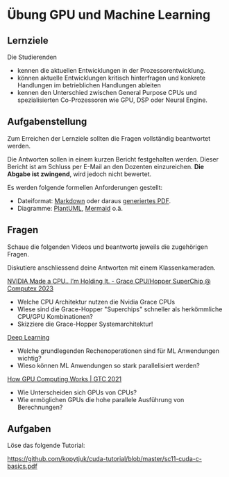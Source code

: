 # Übung GPU und Machine Learning

## Lernziele

Die Studierenden

- kennen die aktuellen Entwicklungen in der Prozessorentwicklung.
- können aktuelle Entwicklungen kritisch hinterfragen und konkrete Handlungen im betrieblichen Handlungen ableiten
- kennen den Unterschied zwischen General Purpose CPUs und spezialisierten Co-Prozessoren wie GPU, DSP oder Neural
  Engine.

## Aufgabenstellung

Zum Erreichen der Lernziele sollten die Fragen vollständig beantwortet werden.

Die Antworten sollen in einem kurzen Bericht festgehalten werden.
Dieser Bericht ist am Schluss per E-Mail an den Dozenten einzureichen.
**Die Abgabe ist zwingend**, wird jedoch nicht bewertet.

Es werden folgende formellen Anforderungen gestellt:

- Dateiformat: [Markdown](https://www.markdownguide.org/) oder daraus [generiertes PDF](https://pandoc.org/).
- Diagramme: [PlantUML](https://plantuml.com/de/), [Mermaid](https://mermaid.js.org/) o.ä.

## Fragen

Schaue die folgenden Videos und beantworte jeweils die zugehörigen Fragen.

Diskutiere anschliessend deine Antworten mit einem Klassenkameraden.

[NVIDIA Made a CPU.. I’m Holding It. - Grace CPU/Hopper SuperChip @ Computex 2023](https://www.youtube.com/watch?v=It9D08W8Z7o)
- Welche CPU Architektur nutzen die Nvidia Grace CPUs
- Wiese sind die Grace-Hopper "Superchips" schneller als herkömmliche CPU/GPU Kombinationen?
- Skizziere die Grace-Hopper Systemarchitektur!

[Deep Learning](https://www.youtube.com/watch?v=l42lr8AlrHk)
- Welche grundlegenden Rechenoperationen sind für ML Anwendungen wichtig?
- Wieso können ML Anwendungen so stark parallelisiert werden?

[How GPU Computing Works | GTC 2021](https://www.youtube.com/watch?v=3l10o0DYJXg)
- Wie Unterscheiden sich GPUs von CPUs?
- Wie ermöglichen GPUs die hohe parallele Ausführung von Berechnungen?


## Aufgaben

Löse das folgende Tutorial:

https://github.com/kopytjuk/cuda-tutorial/blob/master/sc11-cuda-c-basics.pdf